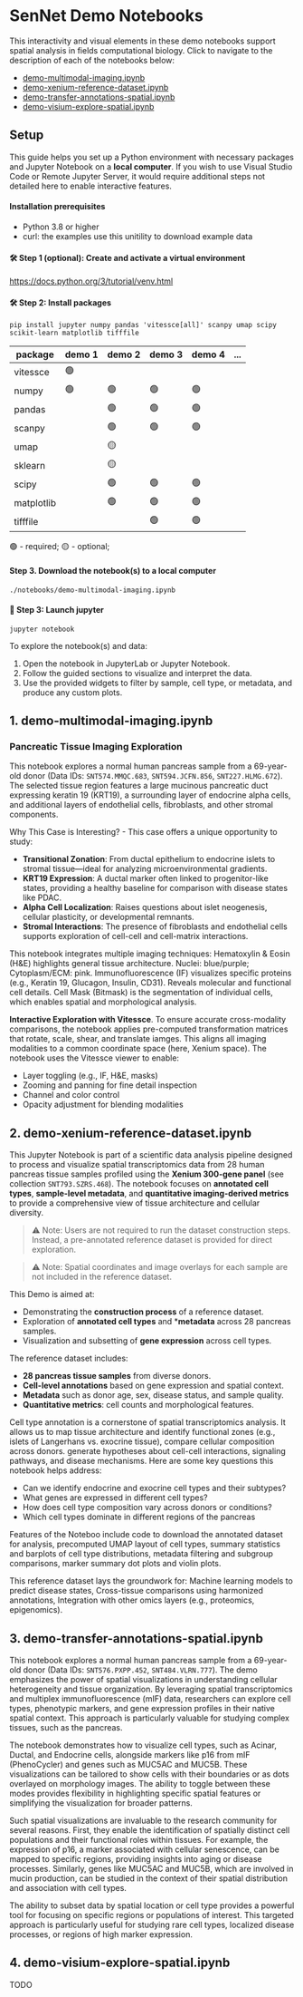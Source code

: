 # SenNet Demo Notebooks

This interactivity and visual elements in these demo notebooks support spatial analysis in fields computational biology. Click to navigate to the description of each of the notebooks below:

- [demo-multimodal-imaging.ipynb](#1-demo-multimodal-imagingipynb)
- [demo-xenium-reference-dataset.ipynb](#2-demo-xenium-reference-datasetipynb)
- [demo-transfer-annotations-spatial.ipynb](#3-demo-transfer-annotations-spatialipynb)
- [demo-visium-explore-spatial.ipynb](#4-demo-visium-explore-spatialipynb)


## Setup

This guide helps you set up a Python environment with necessary packages and Jupyter Notebook on a **local computer**. If you wish to use Visual Studio Code or Remote Jupyter Server, it would require additional steps not detailed here to enable interactive features.

#### Installation prerequisites

- Python 3.8 or higher
- curl: the examples use this unitility to download example data

#### 🛠️ Step 1 (optional): Create and activate a virtual environment

https://docs.python.org/3/tutorial/venv.html

#### 🛠️ Step 2: Install packages

    pip install jupyter numpy pandas 'vitessce[all]' scanpy umap scipy scikit-learn matplotlib tifffile


|package    |demo 1|demo 2|demo 3|demo 4|...  |
|-----------|-----|-----|-----|-----|-----|
|vitessce   | 🟢  |     |     |     |     |
|numpy      | 🟢  | 🟢  | 🟢  | 🟢  |     |
|pandas     |     | 🟢  | 🟢  | 🟢  |     |
|scanpy     |     | 🟢  | 🟢  | 🟢  |     |
|umap       |     | 🟡  |     |     |     |
|sklearn    |     | 🟡  |     |     |     |
|scipy      |     | 🟢  | 🟢  | 🟢  |     |
|matplotlib |     | 🟢  | 🟢  | 🟢  |     |
|tifffile   |     |     | 🟢  | 🟢  |     |

🟢 - required;
🟡 - optional;


#### Step 3. Download the notebook(s) to a local computer

    ./notebooks/demo-multimodal-imaging.ipynb

#### 🚀 Step 3: Launch jupyter

    jupyter notebook

To explore the notebook(s) and data:

1. Open the notebook in JupyterLab or Jupyter Notebook.
2. Follow the guided sections to visualize and interpret the data.
3. Use the provided widgets to filter by sample, cell type, or metadata, and produce any custom plots.


## 1. demo-multimodal-imaging.ipynb

### Pancreatic Tissue Imaging Exploration

This notebook explores a normal human pancreas sample from a 69-year-old donor (Data IDs: `SNT574.MMQC.683`, `SNT594.JCFN.856`, `SNT227.HLMG.672`). The selected tissue region features a large mucinous pancreatic duct expressing keratin 19 (KRT19), a surrounding layer of endocrine alpha cells, and additional layers of endothelial cells, fibroblasts, and other stromal components.

Why This Case is Interesting? - This case offers a unique opportunity to study:

- **Transitional Zonation**: From ductal epithelium to endocrine islets to stromal tissue—ideal for analyzing microenvironmental gradients.
- **KRT19 Expression**: A ductal marker often linked to progenitor-like states, providing a healthy baseline for comparison with disease states like PDAC.
- **Alpha Cell Localization**: Raises questions about islet neogenesis, cellular plasticity, or developmental remnants.
- **Stromal Interactions**: The presence of fibroblasts and endothelial cells supports exploration of cell-cell and cell-matrix interactions.

This notebook integrates multiple imaging techniques: Hematoxylin & Eosin (H&E) highlights general tissue architecture. Nuclei: blue/purple; Cytoplasm/ECM: pink. Immunofluorescence (IF) visualizes specific proteins (e.g., Keratin 19, Glucagon, Insulin, CD31). Reveals molecular and functional cell details.
Cell Mask (Bitmask) is the segmentation of individual cells, which enables spatial and morphological analysis.

**Interactive Exploration with Vitessce**. To ensure accurate cross-modality comparisons, the notebook applies pre-computed transformation matrices that rotate, scale, shear, and translate iamges. This aligns all imaging modalities to a common coordinate space (here, Xenium space). The notebook uses the Vitessce viewer to enable:

- Layer toggling (e.g., IF, H&E, masks)
- Zooming and panning for fine detail inspection
- Channel and color control
- Opacity adjustment for blending modalities


## 2. demo-xenium-reference-dataset.ipynb

This Jupyter Notebook is part of a scientific data analysis pipeline designed to process and visualize spatial transcriptomics data from 28 human pancreas tissue samples profiled using the **Xenium 300-gene panel** (see collection `SNT793.SZRS.468`). The notebook focuses on **annotated cell types**, **sample-level metadata**, and **quantitative imaging-derived metrics** to provide a comprehensive view of tissue architecture and cellular diversity.

> ⚠️ Note: Users are not required to run the dataset construction steps. Instead, a pre-annotated reference dataset is provided for direct exploration.

> ⚠️ Note: Spatial coordinates and image overlays for each sample are not included in the reference dataset.

This Demo is aimed at:
- Demonstrating the **construction process** of a reference dataset.
- Exploration of **annotated cell types** and ***metadata** across 28 pancreas samples.
- Visualization and subsetting of **gene expression** across cell types.


The reference dataset includes:
- **28 pancreas tissue samples** from diverse donors.
- **Cell-level annotations** based on gene expression and spatial context.
- **Metadata** such as donor age, sex, disease status, and sample quality.
- **Quantitative metrics**: cell counts and morphological features.

Cell type annotation is a cornerstone of spatial transcriptomics analysis. It allows us to map tissue architecture and identify functional zones (e.g., islets of Langerhans vs. exocrine tissue), compare cellular composition across donors. generate hypotheses about cell-cell interactions, signaling pathways, and disease mechanisms. Here are some key questions this notebook helps address:

- Can we identify endocrine and exocrine cell types and their subtypes?
- What genes are expressed in different cell types?
- How does cell type composition vary across donors or conditions?
- Which cell types dominate in different regions of the pancreas

Features of the Noteboo include code to download the annotated dataset for analysis, precomputed UMAP layout of cell types, summary statistics and barplots of cell type distributions, metadata filtering and subgroup comparisons, marker summary dot plots and violin plots.

This reference dataset lays the groundwork for: Machine learning models to predict disease states, Cross-tissue comparisons using harmonized annotations, Integration with other omics layers (e.g., proteomics, epigenomics).


## 3. demo-transfer-annotations-spatial.ipynb

This notebook explores a normal human pancreas sample from a 69-year-old donor (Data IDs: `SNT576.PXPP.452`, `SNT484.VLRN.777`). The demo emphasizes the power of spatial visualizations in understanding cellular heterogeneity and tissue organization. By leveraging spatial transcriptomics and multiplex immunofluorescence (mIF) data, researchers can explore cell types, phenotypic markers, and gene expression profiles in their native spatial context. This approach is particularly valuable for studying complex tissues, such as the pancreas.

The notebook demonstrates how to visualize cell types, such as Acinar, Ductal, and Endocrine cells, alongside markers like p16 from mIF (PhenoCycler) and genes such as MUC5AC and MUC5B. These visualizations can be tailored to show cells with their boundaries or as dots overlayed on morphology images. The ability to toggle between these modes provides flexibility in highlighting specific spatial features or simplifying the visualization for broader patterns.

Such spatial visualizations are invaluable to the research community for several reasons. First, they enable the identification of spatially distinct cell populations and their functional roles within tissues. For example, the expression of p16, a marker associated with cellular senescence, can be mapped to specific regions, providing insights into aging or disease processes. Similarly, genes like MUC5AC and MUC5B, which are involved in mucin production, can be studied in the context of their spatial distribution and association with cell types.

The ability to subset data by spatial location or cell type provides a powerful tool for focusing on specific regions or populations of interest. This targeted approach is particularly useful for studying rare cell types, localized disease processes, or regions of high marker expression.


## 4. demo-visium-explore-spatial.ipynb

TODO
